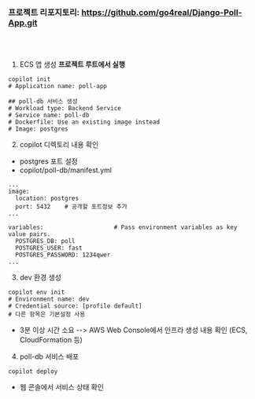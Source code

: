 ### 프로젝트 리포지토리: https://github.com/go4real/Django-Poll-App.git
<br/><br/>
1. ECS 앱 생성  __프로젝트 루트에서 실행__
```
copilot init
# Application name: poll-app

## poll-db 서비스 생성
# Workload type: Backend Service
# Service name: poll-db
# Dockerfile: Use an existing image instead
# Image: postgres
```

2. copilot 디렉토리 내용 확인
+ postgres 포트 설정 
+ copilot/poll-db/manifest.yml

```
...
image:
  location: postgres
  port: 5432    # 공개할 포트정보 추가
...

variables:                    # Pass environment variables as key value pairs.
  POSTGRES_DB: poll
  POSTGRES_USER: fast
  POSTGRES_PASSWORD: 1234qwer
...

```

3. dev 환경 생성
```
copilot env init 
# Environment name: dev
# Credential source: [profile default]
# 다른 항목은 기본설정 사용
```
+ 3분 이상 시간 소요  --> AWS Web Console에서 인프라 생성 내용 확인 (ECS, CloudFormation 등)

4. poll-db 서비스 배포 
```
copilot deploy
```
+ 웹 콘솔에서 서비스 상태 확인 


<br/>
